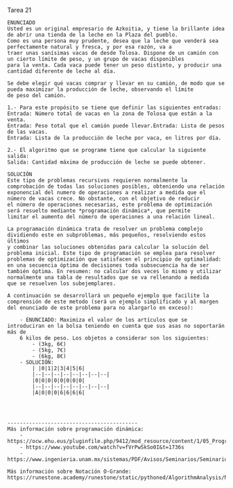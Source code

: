 Tarea 21

	ENUNCIADO
	Usted es un original empresario de Azkoitia, y tiene la brillante idea de abrir una tienda de la leche en la Plaza del pueblo. 
	Como es una persona muy prudente, desea que la leche que venderá sea perfectamente natural y fresca, y por esa razón, va a 
	traer unas sanísimas vacas de desde Tolosa. Dispone de un camión con un cierto límite de peso, y un grupo de vacas disponibles 
	para la venta. Cada vaca puede tener un peso distinto, y producir una cantidad diferente de leche al día.
	
	Se debe elegir qué vacas comprar y llevar en su camión, de modo que se pueda maximizar la producción de leche, observando el límite 
	de peso del camión.
	
	1.- Para este propósito se tiene que definir las siguientes entradas:
	Entrada: Número total de vacas en la zona de Tolosa que están a la venta.
	Entrada: Peso total que el camión puede llevar.Entrada: Lista de pesos de las vacas.
	Entrada: Lista de la producción de leche por vaca, en litros por día.
	
	2.- El algoritmo que se programe tiene que calcular la siguiente salida:
	Salida: Cantidad máxima de producción de leche se puede obtener.

	SOLUCIÓN
	Este tipo de problemas recursivos requieren normalmente la comprobación de todas las soluciones posibles, obteniendo una relación 
	exponencial del numero de operaciones a realizar a medida que el número de vacas crece. No obstante, con el objetivo de reducir 
	el número de operaciones necesarias, este problema de optimización será resuelto mediante *programación dinámica*, que permite 
	limitar el aumento del número de operaciones a una relación lineal.
	
	La programación dinámica trata de resolver un problema complejo dividiendo este en subproblemas, más pequeños, resolviendo estos últimos
	y combinar las soluciones obtenidas para calcular la solución del problema inicial. Este tipo de programación se emplea para resolver 
	problemas de optimización que satisfacen el principio de optimalidad: en una secuencia óptima de decisiones toda subsecuencia ha de ser 
	también óptima. En resumen: no calcular dos veces lo mismo y utilizar normalmente una tabla de resultados que se va rellenando a medida 
	que se resuelven los subejemplares.
	
	A continuación se desarrollará un pequeño ejemplo que facilite la comprensión de este metodo (será un ejemplo simplificado y al margen 
	del enunciado de este problema para no alargarlo en exceso):
	
		- ENUNCIADO: Maximiza el valor de los artículos que se introduciran en la bolsa teniendo en cuenta que sus asas no soportarán más de 
		6 kilos de peso. Los objetos a considerar son los siguientes:
			- (3kg, 6€)
			- (5kg, 7€)
			- (6kg, 8€)
		- SOLUCIÓN:
			| |0|1|2|3|4|5|6|
			|--|--|--|--|--|--|--|--|
			|0|0|0|0|0|0|0|0|
			|--|--|--|--|--|--|--|--|
			|A|0|0|0|6|6|6|6|
			
			
	
	
	------------------------------------------
	Más información sobre programación dinámica: 
		- https://ocw.ehu.eus/pluginfile.php/9412/mod_resource/content/1/05_Programacion_Dinamica/05_Programacion_Dinamica.pdf
		- https://www.youtube.com/watch?v=fVrPwSkSo0I&t=1736s
		- https://www.ingenieria.unam.mx/sistemas/PDF/Avisos/Seminarios/SeminarioV/Sesion6_IdaliaFlores_20abr15.pdf
	
	Más información sobre Notación O-Grande: https://runestone.academy/runestone/static/pythoned/AlgorithmAnalysis/NotacionOGrande.html
